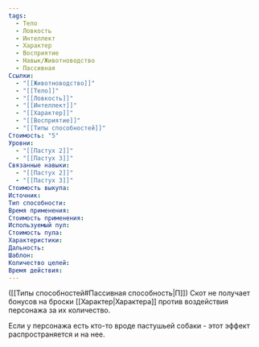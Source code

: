 ```yaml
---
tags:
  - Тело
  - Ловкость
  - Интеллект
  - Характер
  - Восприятие
  - Навык/Животноводство
  - Пассивная
Ссылки:
  - "[[Животноводство]]"
  - "[[Тело]]"
  - "[[Ловкость]]"
  - "[[Интеллект]]"
  - "[[Характер]]"
  - "[[Восприятие]]"
  - "[[Типы способностей]]"
Стоимость: "5"
Уровни:
  - "[[Пастух 2]]"
  - "[[Пастух 3]]"
Связанные навыки:
  - "[[Пастух 2]]"
  - "[[Пастух 3]]"
Стоимость выкупа:
Источник:
Тип способности:
Время применения:
Стоимость применения:
Используемый пул:
Стоимость пула:
Характеристики:
Дальность:
Шаблон:
Количество целей:
Время действия:
---
```

([[Типы способностей#Пассивная способность|П]]) Скот не получает бонусов на броски [[Характер|Характера]] против воздействия персонажа за их количество. 

Если у персонажа есть кто-то вроде пастушьей собаки - этот эффект распространяется и на нее. 